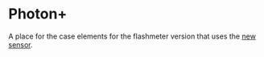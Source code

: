 # Photon+

A place for the case elements for the flashmeter version that uses the [new sensor](https://www.veeb.ch/projects/flash-aaahhh-ahhhhhh).

